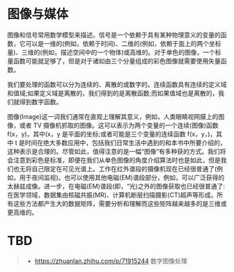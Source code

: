# 图像与媒体

图像和信号常用数学模型来描述。信号是一个依赖于具有某种物理意义的变量的函数，它可以是一维的(例如，依赖于时间)、二维的(例如，依赖于面上的两个坐标量)、三维的(例如，描述空间中的一个物体)或高维的。对于单色的图像，一个标量函数可能就足够了，但是对于诸如由三个分量组成的彩色图像就需要使用矢量函数。

我们要处理的函数可以分为连续的、离散的或数字的。连续函数具有连续的定义域和值域;如果定义域是离散的，我们得到的是离散函数;而如果值域也是离散的，我们就得到数字函数。

图像(Image)这一词我们通常在直观上理解其意义，例如，人类眼睛视网膜上的图像，或者 TV 摄像机抓取的图像。这可以表示为两个变量的一个连续(图像)函数 f(x，y)，其中(x，y 是平面的坐标;或者可能是三个变量的连续函数 f(x，y，)，其中 t 是时间在绝大多数应用中，包括我们日常生活中遇到的和本书中所要介绍的，这种表示是合理的。尽管如此，值得注意的是一幅“图像”有多种获的方式。我们将会注意到彩色是标准，即便在我们从单色图像的角度介绍算法时也是如此，但是我们也无将自己限定在可见光谱上。工作在红外谱段的摄像机现在已经很普通了(例如，用于夜间监视)。也可以使用其他电磁(EM)谱段部分，例如，可以广泛获得的太赫兹成像。进一步，在电磁(EM)谱段(即，“光)之外的图像获取也已经很普通了:在医学领域，数据集由核磁共振(MR)、计算机断层扫描摄影(CT)超声等形成。所有这些方法都产生大的数据矩阵，需要分析和理解而这些矩阵越来越多的是三维或更高维的。

# TBD

> - https://zhuanlan.zhihu.com/p/71915244 数字图像处理
